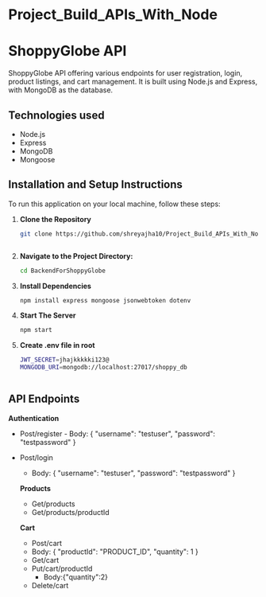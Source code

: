 # Project_Build_APIs_With_Node

# ShoppyGlobe API

ShoppyGlobe API offering various endpoints for user registration, login, product listings, and cart management. It is built using Node.js and Express, with MongoDB as the database.

## Technologies used

- Node.js
- Express
- MongoDB
- Mongoose

## Installation and Setup Instructions

To run this application on your local machine, follow these steps:

1. **Clone the Repository**
   ```bash
   git clone https://github.com/shreyajha10/Project_Build_APIs_With_Node



2. **Navigate to the Project Directory:**
   ```bash
   cd BackendForShoppyGlobe


3. **Install Dependencies**
   ```bash
   npm install express mongoose jsonwebtoken dotenv

4. **Start The Server**
   ```bash
   npm start

5. **Create .env file in root**
    ```bash
    JWT_SECRET=jhajkkkkki123@ 
    MONGODB_URI=mongodb://localhost:27017/shoppy_db



## API Endpoints
   **Authentication**
   - Post/register 
    - Body: { "username": "testuser", "password": "testpassword" }
   - Post/login
     - Body: { "username": "testuser", "password": "testpassword" }

     **Products**
     - Get/products
     - Get/products/productId

     **Cart**
     - Post/cart
      - Body: { "productId": "PRODUCT_ID", "quantity": 1 }
     - Get/cart
     - Put/cart/productId
       - Body:{"quantity":2}
     - Delete/cart
